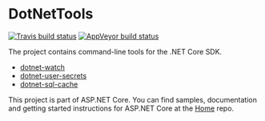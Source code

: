 DotNetTools
===========

[![Travis build status](https://img.shields.io/travis/aspnet/DotNetTools.svg?label=travis-ci&branch=dev&style=flat-square)](https://travis-ci.org/aspnet/DotNetTools/branches)
[![AppVeyor build status](https://img.shields.io/appveyor/ci/aspnetci/dnx-watch/dev.svg?label=appveyor&style=flat-square)](https://ci.appveyor.com/project/aspnetci/dnx-watch/branch/dev)

The project contains command-line tools for the .NET Core SDK.

 - [dotnet-watch](src/Microsoft.DotNet.Watcher.Tools/)
 - [dotnet-user-secrets](src/Microsoft.Extensions.SecretManager.Tools/)
 - [dotnet-sql-cache](src/Microsoft.Extensions.Caching.SqlConfig.Tools/)

This project is part of ASP.NET Core. You can find samples, documentation and getting started instructions for ASP.NET Core at the [Home](https://github.com/aspnet/home) repo.
